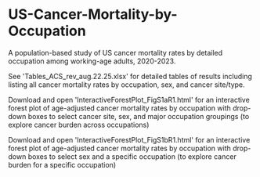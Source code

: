 # US-Cancer-Mortality-by-Occupation
A population-based study of US cancer mortality rates by detailed occupation among working-age adults, 2020-2023. 

See 'Tables_ACS_rev_aug.22.25.xlsx' for detailed tables of results including listing all cancer mortality rates by occupation, sex, and cancer site/type. 

Download and open 'InteractiveForestPlot_FigS1aR1.html' for an interactive forest plot of age-adjusted cancer mortality rates by occupation with drop-down boxes to select cancer site, sex, and major occupation groupings (to explore cancer burden across occupations)

Download and open 'InteractiveForestPlot_FigS1bR1.html' for an interactive forest plot of age-adjusted cancer mortality rates by occupation with drop-down boxes to select sex and a specific occupation (to explore cancer burden for a specific occupation)
